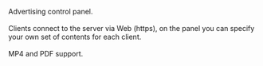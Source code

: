 Advertising control panel.<br/><br/>
Clients connect to the server via Web (https), on the panel you can specify your own set of contents for each client.<br/><br/>
MP4 and PDF support.